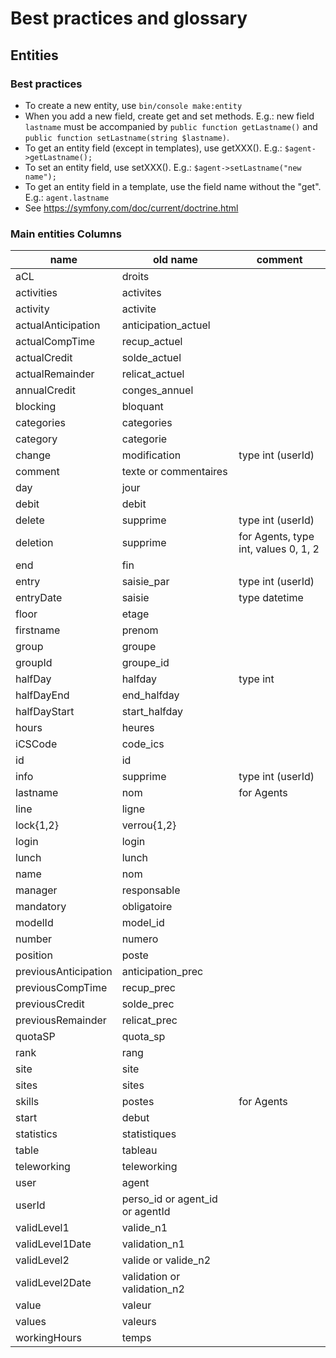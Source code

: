 # Best practices and glossary

## Entities

### Best practices

* To create a new entity, use `bin/console make:entity`
* When you add a new field, create get and set methods. E.g.: new field `lastname` must be accompanied by `public function getLastname()` and `public function setLastname(string $lastname)`.
* To get an entity field (except in templates), use getXXX(). E.g.: `$agent->getLastname();`
* To set an entity field, use setXXX(). E.g.: `$agent->setLastname("new name");`
* To get an entity field in a template, use the field name without the "get". E.g.: `agent.lastname`
* See https://symfony.com/doc/current/doctrine.html

### Main entities Columns

| name | old name | comment |
| ---- | -------- | ------- |
| aCL | droits |
| activities | activites |
| activity | activite |
| actualAnticipation | anticipation_actuel |
| actualCompTime | recup_actuel |
| actualCredit | solde_actuel |
| actualRemainder | relicat_actuel |
| annualCredit | conges_annuel |
| blocking | bloquant |
| categories | categories |
| category | categorie |
| change | modification | type int (userId) |
| comment | texte or commentaires |
| day | jour |
| debit | debit |
| delete | supprime | type int (userId) |
| deletion | supprime | for Agents, type int, values 0, 1, 2 |
| end | fin |
| entry | saisie_par | type int (userId) |
| entryDate | saisie | type datetime |
| floor | etage |
| firstname | prenom |
| group | groupe |
| groupId | groupe_id |
| halfDay | halfday | type int |
| halfDayEnd | end_halfday |
| halfDayStart | start_halfday |
| hours | heures |
| iCSCode | code_ics |
| id | id |
| info | supprime | type int (userId) |
| lastname | nom | for Agents |
| line | ligne |
| lock{1,2} | verrou{1,2} |
| login | login |
| lunch | lunch |
| name | nom |
| manager | responsable |
| mandatory | obligatoire |
| modelId | model_id |
| number | numero |
| position | poste |
| previousAnticipation | anticipation_prec |
| previousCompTime | recup_prec |
| previousCredit | solde_prec |
| previousRemainder | relicat_prec |
| quotaSP | quota_sp |
| rank | rang |
| site | site |
| sites | sites |
| skills | postes | for Agents |
| start | debut |
| statistics | statistiques |
| table | tableau |
| teleworking | teleworking |
| user | agent |
| userId | perso_id or agent_id or agentId |
| validLevel1 | valide_n1 |
| validLevel1Date | validation_n1 |
| validLevel2 | valide or valide_n2 |
| validLevel2Date | validation or validation_n2 |
| value | valeur |
| values | valeurs |
| workingHours | temps |
